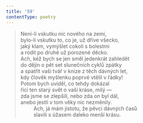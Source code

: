 ```yaml
---
title: '59'
contentType: poetry
---
```


> Není-li vskutku nic nového na zemi,  
> bylo-li vskutku to, co je, už dříve všecko,  
> jaký klam, vymýšlet cokoli s bolestmi  
> a rodit po druhé už porozené děcko.  
> Ach, kéž bych se jen směl jedenkrát zahledět  
> do dějin o pět set slunečních cyklů zpátky  
> a spatřit vaši tvář v knize z těch dávných let,  
> kdy člověk myšlenku poprvé vtělil v řádky!  
> Potom bych uviděl, co tehdy dokázal  
> říci ten starý svět o vaší kráse, milý —  
> zda jsme se zlepšili, nebo zda on byl dál,  
> anebo jestli v tom věky nic nezměnily.  
>          Ach, já mám jistotu, že pěvci dávných časů  
>          slavili s úžasem daleko menší krásu.
